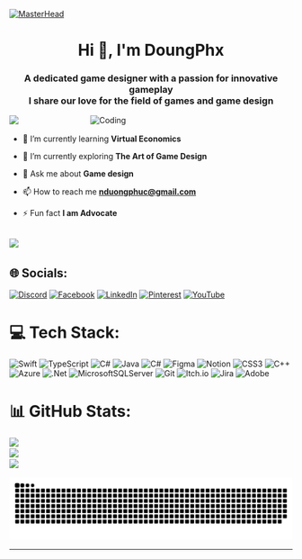 [![MasterHead](https://miro.medium.com/v2/resize:fit:2000/0*eIhVp0KXrXSSHORN.gif)](https://github.com/phucnds/)
<h1 align="center">Hi 👋, I'm DoungPhx</h1>
<h3 align="center">A dedicated game designer with a passion for innovative gameplay <br/>I share our love for the field of games and game design</h3>


<img align="right" alt="Coding" width="360" src="https://cdn.dribbble.com/users/1747298/screenshots/13977115/digital_gaming_800x600_gif.gif">

[![](https://visitcount.itsvg.in/api?id=phucnds&icon=0&color=0)](https://visitcount.itsvg.in)

- 🌱 I’m currently learning **Virtual Economics**

- 🔭 I’m currently exploring **The Art of Game Design**

- 💬 Ask me about **Game design**

- 📫 How to reach me **nduongphuc@gmail.com**

- ⚡ Fun fact **I am Advocate**

<br/>
<img src="https://visitor-badge.laobi.icu/badge?page_id=phucnds"  />

## 🌐 Socials:
[![Discord](https://img.shields.io/badge/Discord-%237289DA.svg?logo=discord&logoColor=white)](https://discord.gg) [![Facebook](https://img.shields.io/badge/Facebook-%231877F2.svg?logo=Facebook&logoColor=white)](https://facebook.com) [![LinkedIn](https://img.shields.io/badge/LinkedIn-%230077B5.svg?logo=linkedin&logoColor=white)](https://linkedin.com/) [![Pinterest](https://img.shields.io/badge/Pinterest-%23E60023.svg?logo=Pinterest&logoColor=white)](https://pinterest.com/) [![YouTube](https://img.shields.io/badge/YouTube-%23FF0000.svg?logo=YouTube&logoColor=white)](https://youtube.com) 

# 💻 Tech Stack:
![Swift](https://img.shields.io/badge/swift-F54A2A?style=for-the-badge&logo=swift&logoColor=white) ![TypeScript](https://img.shields.io/badge/typescript-%23007ACC.svg?style=for-the-badge&logo=typescript&logoColor=white) ![C#](https://img.shields.io/badge/c%23-%23239120.svg?style=for-the-badge&logo=csharp&logoColor=white) ![Java](https://img.shields.io/badge/java-%23ED8B00.svg?style=for-the-badge&logo=openjdk&logoColor=white) ![C#](https://img.shields.io/badge/c%23-%23239120.svg?style=for-the-badge&logo=csharp&logoColor=white) ![Figma](https://img.shields.io/badge/figma-%23F24E1E.svg?style=for-the-badge&logo=figma&logoColor=white) ![Notion](https://img.shields.io/badge/Notion-%23000000.svg?style=for-the-badge&logo=notion&logoColor=white) ![CSS3](https://img.shields.io/badge/css3-%231572B6.svg?style=for-the-badge&logo=css3&logoColor=white) ![C++](https://img.shields.io/badge/c++-%2300599C.svg?style=for-the-badge&logo=c%2B%2B&logoColor=white) ![Azure](https://img.shields.io/badge/azure-%230072C6.svg?style=for-the-badge&logo=microsoftazure&logoColor=white) ![.Net](https://img.shields.io/badge/.NET-5C2D91?style=for-the-badge&logo=.net&logoColor=white) ![MicrosoftSQLServer](https://img.shields.io/badge/Microsoft%20SQL%20Server-CC2927?style=for-the-badge&logo=microsoft%20sql%20server&logoColor=white) ![Git](https://img.shields.io/badge/git-%23F05033.svg?style=for-the-badge&logo=git&logoColor=white) ![Itch.io](https://img.shields.io/badge/Itch-%23FF0B34.svg?style=for-the-badge&logo=Itch.io&logoColor=white) ![Jira](https://img.shields.io/badge/jira-%230A0FFF.svg?style=for-the-badge&logo=jira&logoColor=white) ![Adobe](https://img.shields.io/badge/adobe-%23FF0000.svg?style=for-the-badge&logo=adobe&logoColor=white)


# 📊 GitHub Stats:
![](https://github-readme-stats.vercel.app/api?username=phucnds&theme=vue-dark&hide_border=false&include_all_commits=true&count_private=false)<br/>
![](https://github-readme-streak-stats.herokuapp.com/?user=phucnds&theme=vue-dark&hide_border=false)<br/>
![](https://github-readme-stats.vercel.app/api/top-langs/?username=phucnds&theme=vue-dark&hide_border=false&include_all_commits=true&count_private=false&layout=compact)

![snake gif](https://github.com/phucnds/phucnds/blob/output/github-snake-dark.svg)

---


<!-- Proudly created with GPRM ( https://gprm.itsvg.in ) -->
